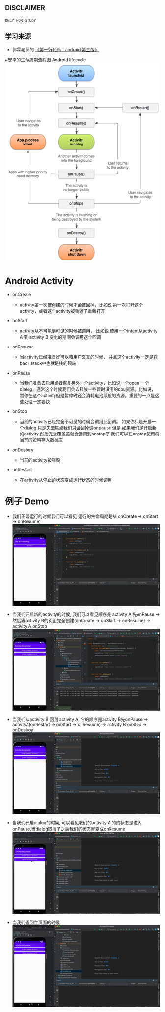 ## DISCLAIMER
`ONLY FOR STUDY`

## 学习来源 
- 郭霖老师的 [《第一行代码：android 第三版》](https://e.jd.com/30712694.html)

#安卓的生命周期流程图 Android lifecycle
![](screenshot/activity_lifecycle.png)

# Android Activity

- onCreate 
  - activity第一次被创建的时候才会被回掉，比如说 第一次打开这个activity，或者这个activity被销毁了重新打开
    
- onStart
  - activity从不可见到可见的时候被调用， 比如说 使用一个intent从activity A 到 activity B 变化的期间会调用这个回调
    
- onResume
  - 当activity已经准备好可以和用户交互的时候， 并且这个activity一定是在back stack中也就是栈的顶端
    
- onPause
  - 当我们准备去启用或者恢复另外一个activity，比如说一个open 一个dialog，通常这个时候我们会去释放一些暂时没用的cpu资源。比如说，暂停在这个activity但是暂停时还会消耗电池续航的资源。重要的一点是这些处理一定要快
    
- onStop
  - 当前的activity已经完全不可见的时候会调用此回调。 如果你只是开启一个dialog 只是失去焦点我们只会回掉调onpause 但是 如果我们是开启新的activity 然后完全覆盖这就会回调到onstop了.我们可以在onstop使用将当前的资料存入数据库
    
- onDestory
  - 当前的activity被销毁
    
- onRestart
  - 在activity从停止的状态变成运行状态的时候调用
  
# 例子 Demo

- 我们正常运行的时候我们可以看见 运行的生命周期是从 onCreate -> onStart -> onResume)
   ![](screenshot/first_demo.gif)
   
- 当我们开启新的activity的时候, 我们可以看见顺序是 activity A 先onPause -> 然后等activity B的页面完全创建(onCreate -> onStart -> onResume) -> activity A onStop
   ![](screenshot/second_demo.gif)
   
- 当我们从activity B 回到 activity A, 它的顺序是activity B先onPause -> activtyA(onRestart -> onStart -> onResume) -> activity B onStop -> onDestroy
   ![](screenshot/third_demo.gif)
   
- 当我们开启dialog的时候, 可以看见我们的activity A 的的状态是进入onPause,当dialog取消了之后我们的状态就变成onResume
   ![](screenshot/fourth_demo.gif)
   
- 当我们返回主页面的时候
  ![](screenshot/fifth_demo.gif)